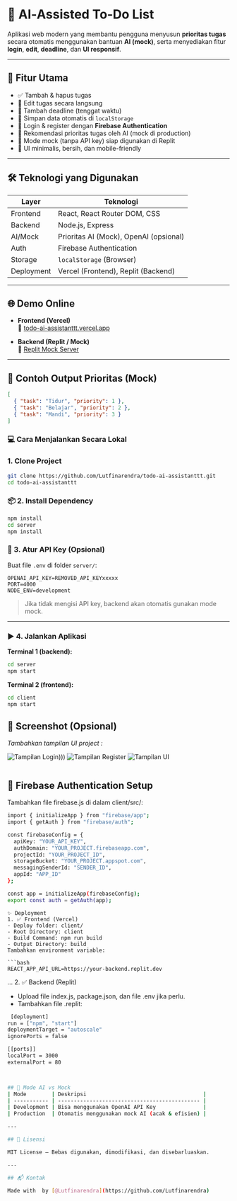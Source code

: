 # 🧠 AI‑Assisted To‑Do List

Aplikasi web modern yang membantu pengguna menyusun **prioritas tugas** secara otomatis menggunakan bantuan **AI (mock)**, serta menyediakan fitur **login**, **edit**, **deadline**, dan **UI responsif**.

---

## 🚀 Fitur Utama

- ✅ Tambah & hapus tugas
- 📝 Edit tugas secara langsung
- 📅 Tambah deadline (tenggat waktu)
- 💾 Simpan data otomatis di `localStorage`
- 🔐 Login & register dengan **Firebase Authentication**
- 🧠 Rekomendasi prioritas tugas oleh AI (mock di production)
- 🔁 Mode mock (tanpa API key) siap digunakan di Replit
- 🌈 UI minimalis, bersih, dan mobile-friendly

---

## 🛠️ Teknologi yang Digunakan

| Layer       | Teknologi                               |
|-------------|-----------------------------------------|
| Frontend    | React, React Router DOM, CSS            |
| Backend     | Node.js, Express                        |
| AI/Mock     | Prioritas AI (Mock), OpenAI (opsional)  |
| Auth        | Firebase Authentication                 |
| Storage     | `localStorage` (Browser)                |
| Deployment  | Vercel (Frontend), Replit (Backend)     |

---

## 🌐 Demo Online

- **Frontend (Vercel)**  
  🔗 [todo-ai-assistanttt.vercel.app](https://todo-ai-assistanttt.vercel.app)

- **Backend (Replit / Mock)**  
  🔗 [Replit Mock Server](https://07716fe9-a80c-4b00-88db-9feb1aaa2040-00-2fcnl99pu1tk9.pike.replit.dev)

---

## 🧪 Contoh Output Prioritas (Mock)

```json
[
  { "task": "Tidur", "priority": 1 },
  { "task": "Belajar", "priority": 2 },
  { "task": "Mandi", "priority": 3 }
]
```
### 💻 Cara Menjalankan Secara Lokal

### 1. Clone Project
```bash
git clone https://github.com/Lutfinarendra/todo-ai-assistanttt.git
cd todo-ai-assistanttt
```

### 📦 2. Install Dependency

```bash
npm install
cd server
npm install
```

### 🔐 3. Atur API Key (Opsional)

Buat file `.env` di folder `server/`:

```
OPENAI_API_KEY=REMOVED_API_KEYxxxxx
PORT=4000
NODE_ENV=development
```

> Jika tidak mengisi API key, backend akan otomatis gunakan mode mock.

---

### ▶️ 4. Jalankan Aplikasi

**Terminal 1 (backend):**

```bash
cd server
npm start
```

**Terminal 2 (frontend):**

```bash
cd client
npm start
```

## 📸 Screenshot (Opsional)

*Tambahkan tampilan UI project :*

![Tampilan Login](image.png))))
![Tampilan Register](image-1.png)
![Tampilan UI](image-2.png)
```

```
## 🔐 Firebase Authentication Setup
Tambahkan file firebase.js di dalam client/src/:
```bash
import { initializeApp } from "firebase/app";
import { getAuth } from "firebase/auth";

const firebaseConfig = {
  apiKey: "YOUR_API_KEY",
  authDomain: "YOUR_PROJECT.firebaseapp.com",
  projectId: "YOUR_PROJECT_ID",
  storageBucket: "YOUR_PROJECT.appspot.com",
  messagingSenderId: "SENDER_ID",
  appId: "APP_ID"
};

const app = initializeApp(firebaseConfig);
export const auth = getAuth(app);
```


```
✨ Deployment
1. ✅ Frontend (Vercel)
- Deploy folder: client/
- Root Directory: client
- Build Command: npm run build
- Output Directory: build
Tambahkan environment variable:

```bash
REACT_APP_API_URL=https://your-backend.replit.dev
```
...
2. ✅ Backend (Replit)
- Upload file index.js, package.json, dan file .env jika perlu.
- Tambahkan file .replit:

```bash
 [deployment]
run = ["npm", "start"]
deploymentTarget = "autoscale"
ignorePorts = false

[[ports]]
localPort = 3000
externalPort = 80



## 🧠 Mode AI vs Mock
| Mode        | Deskripsi                                     |
| ----------- | --------------------------------------------- |
| Development | Bisa menggunakan OpenAI API Key               |
| Production  | Otomatis menggunakan mock AI (acak & efisien) |

---

## 📄 Lisensi

MIT License – Bebas digunakan, dimodifikasi, dan disebarluaskan.

---

## 📬 Kontak

Made with  by [@Lutfinarendra](https://github.com/Lutfinarendra)
